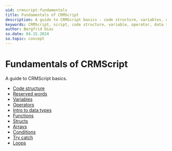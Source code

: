 ```yaml
---
uid: crmscript-fundamentals
title: Fundamentals of CRMScript
description: A guide to CRMScript basics - code structure, variables, operators, data types, functions, structs, arrays, conditions, and loops.
keywords: CRMScript, script, code structure, variable, operator, data type, function, struct, array, condition, loop
author: Bergfrid Dias
so.date: 04.15.2024
so.topic: concept
---
```


# Fundamentals of CRMScript

A guide to CRMScript basics.

* [Code structure][1]
* [Reserved words][2]
* [Variables][3]
* [Operators][4]
* [Intro to data types][5]
* [Functions][6]
* [Structs][7]
* [Arrays][8]
* [Conditions][9]
* [Try catch][10]
* [Loops][11]

<!-- Referenced links -->
[1]: syntax.md
[2]: reserved.md
[3]: variables.md
[4]: operators.md
[5]: datatypes-intro.md
[6]: functions.md
[7]: structs.md
[8]: arrays.md
[9]: conditions.md
[10]: try-catch.md
[11]: for-loops.md
